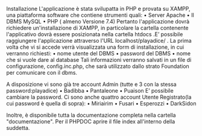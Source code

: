 Installazione
L'applicazione è stata svilupatta in PHP e provata su XAMPP, una piattaforma software che contiene strumenti quali:
•	Server Apache
•	Il DBMS MySQL
•	PHP ( almeno Versione 7.4)
Pertanto l'applicazione dovrà richiedere un'installazione di XAMPP, in particolare la cartella contenente l'applicativo dovrà essere posizionata nella cartella htdocs .E’ possibile raggiungere l'applicazione attraverso l'URL localhost/playadice/ . La prima volta che vi si accede verrà visualizzata una form di installazione, in cui verranno richiesti:
•	nome utente del DBMS
•	password del DBMS
•	nome che si vuole dare al database
Tali informazioni verranno salvati in un file di configurazione, config.inc.php, che sarà utilizzato dallo strato Foundation per comunicare con il dbms.

A disposizione vi sono già tre account Admin (tutte e 3 con la stessa password:playadice)
•	Badibba
•	Pantaleone
•	Puaison
E’ possibile cambiare la password.
Ci sono anche quattro account Utente Registrato(la cui password è quella di sopra):
•	Miriairim
•	Fusari
•	Esperozzi
•	DarkSidon

Inoltre, è disponibile tutta la documentazione completa nella cartella "documentazione". Per il PHPDOC aprire il file index all'interno della suddetta.

